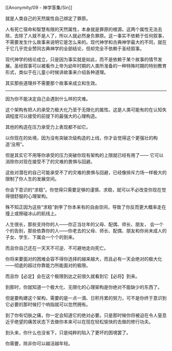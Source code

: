 [[Anonymity/09 - 神学答集/Sin]]

就是人类自己的天然属性自己绑定了罪原。

人有死亡宿命和智慧有限的天然属性，本身就是罪原的根源。这两个属性无法去除，去除了人就不是人了，所以人就必然身负罪原。这一事实不依赖于任何叙事，不需要发生什么故事来说明它是怎么来的。现代神学和古典神学最大的不同，就在于它几乎完全赞同古典神学的全部结论，但却完全不依赖于圣经叙事。

现代神学的结论成立，只是因为事实就是如此，而不是依赖于某个故事的情节发展。圣经叙事可以被看作上帝为幼年时期的人类所准备的一种特殊时期的特别教育形式，类似于在儿童小时候讲故事来介绍各种道理。

其实那些道理并不需要那个故事来成立和生效。

---

因为你不能决定自己会遇到什么样的灾难。

这个架构有把人的承受力极大化乃至于无限化的属性。这是人类可能有的在认知失调程度可以接受的前提下的最强大的心理构造。

其他的构造在压力承受力上表现都不如它。

以你现在的处境，因为没有突破次级构造的上线，你才会觉得这个更强壮的构造‘没用”。

但是其实它不用等你承受的压力突破你现有架构的上限就已经有用了——
它可以消除你对现在接受不了的灾难的畏惧与回避。

这些对潜在的自己可能承受不了的灾难的畏惧与回避，已经像排斥力场一样极大的限制了你人生的发展空间。

你会下意识的“求稳”。你觉得只需要足够的谨慎、求稳，就可以不必改变你现在觉得很舒服的心理架构。

殊不知正因为这些“求稳”剥李了你本来有的自由空间，导致了你反而更大概率走在撞上或擦碰冰山的航线上。

人生很长，那些支持你的人——你正当壮年的父母、配偶、师长、朋友，
会一个个的告别，那些依靠你的人——你老去的父母、师长、配偶、朋友和你尚末成人的子女、学生、下属会一个个的到来。

而且你自己还在一天天不可逆、不可避地走向死亡。

你将来要面对的困难会容不得你选择的越来越大，而且必有一天会绝对的极大化——彻底的超过你靠能力所能面对的极限。

而且你【必定】会在这个极限到达之前很久就看到它【必将】到来。

到那时，你就知道一个极大化、无限化的心理架构是你绝对不能缺少的东西了。

但是要构建这个架构，需要的是一点一滴、日积月累的努力，可不是你终于意识到它必要的那时候打个响指就可以忽然拥有。

到了你有切肤之痛，你一定会知道它的绝对必要。只是那时候你将被迫在令人窒息近乎绝望的痛苦状态下去做你本来可以在现在轻松愉快的去做的修行功夫。

到头来，你什么也没省下，只是纯粹的陷入了更坏的困境罢了。

你需要，除非你可以越活越年轻。